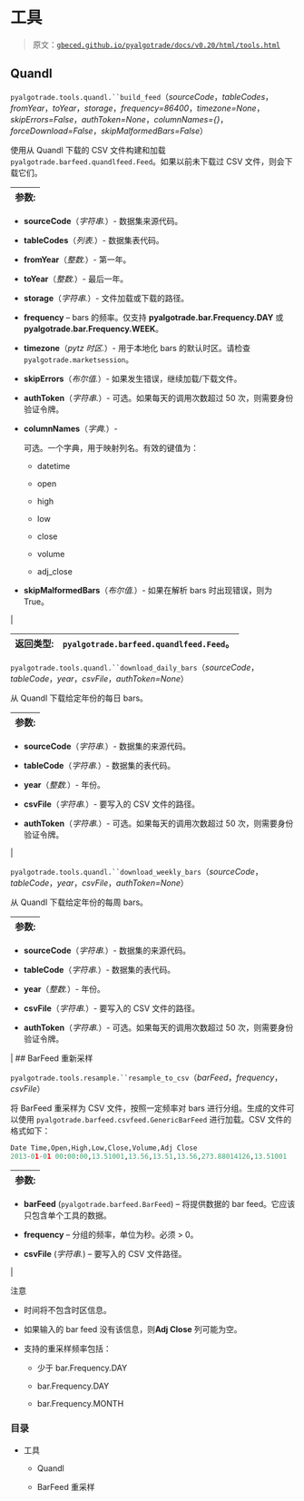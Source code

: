 # 工具

> 原文：[`gbeced.github.io/pyalgotrade/docs/v0.20/html/tools.html`](https://gbeced.github.io/pyalgotrade/docs/v0.20/html/tools.html)

## Quandl

`pyalgotrade.tools.quandl.``build_feed`（*sourceCode*，*tableCodes*，*fromYear*，*toYear*，*storage*，*frequency=86400*，*timezone=None*，*skipErrors=False*，*authToken=None*，*columnNames={}*，*forceDownload=False*，*skipMalformedBars=False*）

使用从 Quandl 下载的 CSV 文件构建和加载 `pyalgotrade.barfeed.quandlfeed.Feed`。如果以前未下载过 CSV 文件，则会下载它们。

| 参数: |
| --- |

+   **sourceCode**（*字符串.*）- 数据集来源代码。

+   **tableCodes**（*列表.*）- 数据集表代码。

+   **fromYear**（*整数.*）- 第一年。

+   **toYear**（*整数.*）- 最后一年。

+   **storage**（*字符串.*）- 文件加载或下载的路径。

+   **frequency** – bars 的频率。仅支持 **pyalgotrade.bar.Frequency.DAY** 或 **pyalgotrade.bar.Frequency.WEEK**。

+   **timezone**（*pytz 时区.*）- 用于本地化 bars 的默认时区。请检查 `pyalgotrade.marketsession`。

+   **skipErrors**（*布尔值.*）- 如果发生错误，继续加载/下载文件。

+   **authToken**（*字符串.*）- 可选。如果每天的调用次数超过 50 次，则需要身份验证令牌。

+   **columnNames**（*字典.*）-

    可选。一个字典，用于映射列名。有效的键值为：

    +   datetime

    +   open

    +   high

    +   low

    +   close

    +   volume

    +   adj_close

+   **skipMalformedBars**（*布尔值.*）- 如果在解析 bars 时出现错误，则为 True。

|

| 返回类型: | `pyalgotrade.barfeed.quandlfeed.Feed`。 |
| --- | --- |

`pyalgotrade.tools.quandl.``download_daily_bars`（*sourceCode*，*tableCode*，*year*，*csvFile*，*authToken=None*）

从 Quandl 下载给定年份的每日 bars。

| 参数: |
| --- |

+   **sourceCode**（*字符串.*）- 数据集的来源代码。

+   **tableCode**（*字符串.*）- 数据集的表代码。

+   **year**（*整数.*）- 年份。

+   **csvFile**（*字符串.*）- 要写入的 CSV 文件的路径。

+   **authToken**（*字符串.*）- 可选。如果每天的调用次数超过 50 次，则需要身份验证令牌。

|

`pyalgotrade.tools.quandl.``download_weekly_bars`（*sourceCode*，*tableCode*，*year*，*csvFile*，*authToken=None*）

从 Quandl 下载给定年份的每周 bars。

| 参数: |
| --- |

+   **sourceCode**（*字符串.*）- 数据集的来源代码。

+   **tableCode**（*字符串.*）- 数据集的表代码。

+   **year**（*整数.*）- 年份。

+   **csvFile**（*字符串.*）- 要写入的 CSV 文件的路径。

+   **authToken**（*字符串.*）- 可选。如果每天的调用次数超过 50 次，则需要身份验证令牌。

|  ## BarFeed 重新采样

`pyalgotrade.tools.resample.``resample_to_csv`（*barFeed*，*frequency*，*csvFile*）

将 BarFeed 重采样为 CSV 文件，按照一定频率对 bars 进行分组。生成的文件可以使用 `pyalgotrade.barfeed.csvfeed.GenericBarFeed` 进行加载。CSV 文件的格式如下：

```py
Date Time,Open,High,Low,Close,Volume,Adj Close
2013-01-01 00:00:00,13.51001,13.56,13.51,13.56,273.88014126,13.51001
```

| 参数: |
| --- |

+   **barFeed** (`pyalgotrade.barfeed.BarFeed`) – 将提供数据的 bar feed。它应该只包含单个工具的数据。

+   **frequency** – 分组的频率，单位为秒。必须 > 0。

+   **csvFile** (*字符串.*) – 要写入的 CSV 文件路径。

|

注意

+   时间将不包含时区信息。

+   如果输入的 bar feed 没有该信息，则**Adj Close** 列可能为空。

+   支持的重采样频率包括：

    +   少于 bar.Frequency.DAY

    +   bar.Frequency.DAY

    +   bar.Frequency.MONTH

### 目录

+   工具

    +   Quandl

    +   BarFeed 重采样

